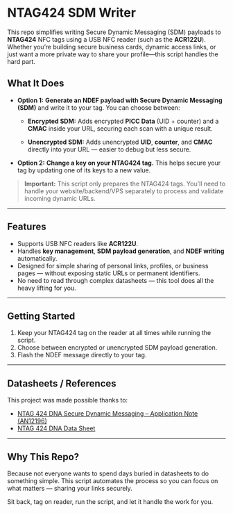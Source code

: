 # NTAG424 SDM Writer

This repo simplifies writing Secure Dynamic Messaging (SDM) payloads to **NTAG424** NFC tags using a USB NFC reader (such as the **ACR122U**). Whether you’re building secure business cards, dynamic access links, or just want a more private way to share your profile—this script handles the hard part.

## What It Does

* **Option 1:**
  **Generate an NDEF payload with Secure Dynamic Messaging (SDM)** and write it to your tag. You can choose between:

  * **Encrypted SDM:** Adds encrypted **PICC Data** (UID + counter) and a **CMAC** inside your URL, securing each scan with a unique result.

  * **Unencrypted SDM:** Adds unencrypted **UID**, **counter**, and **CMAC** directly into your URL — easier to debug but less secure.

* **Option 2:**
  **Change a key on your NTAG424 tag.** This helps secure your tag by updating one of its keys to a new value.

> **Important:** This script only prepares the NTAG424 tags. You’ll need to handle your website/backend/VPS separately to process and validate incoming dynamic URLs.

---

## Features

* Supports USB NFC readers like **ACR122U**.
* Handles **key management**, **SDM payload generation**, and **NDEF writing** automatically.
* Designed for simple sharing of personal links, profiles, or business pages — without exposing static URLs or permanent identifiers.
* No need to read through complex datasheets — this tool does all the heavy lifting for you.

---

## Getting Started

1. Keep your NTAG424 tag on the reader at all times while running the script.
2. Choose between encrypted or unencrypted SDM payload generation.
3. Flash the NDEF message directly to your tag.

---

## Datasheets / References

This project was made possible thanks to:

* [NTAG 424 DNA Secure Dynamic Messaging – Application Note (AN12196)](https://www.nxp.com/docs/en/application-note/AN12196.pdf)
* [NTAG 424 DNA Data Sheet](https://www.nxp.com/docs/en/data-sheet/NT4H2421Gx.pdf)

---

## Why This Repo?

Because not everyone wants to spend days buried in datasheets to do something simple. This script automates the process so you can focus on what matters — sharing your links securely.

Sit back, tag on reader, run the script, and let it handle the work for you.


